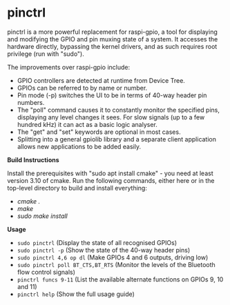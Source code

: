 
# pinctrl

pinctrl is a more powerful replacement for raspi-gpio, a tool for displaying
and modifying the GPIO and pin muxing state of a system. It accesses the
hardware directly, bypassing the kernel drivers, and as such requires root
privilege (run with "sudo").

The improvements over raspi-gpio include:

* GPIO controllers are detected at runtime from Device Tree.
* GPIOs can be referred to by name or number.
* Pin mode (-p) switches the UI to be in terms of 40-way header pin numbers.
* The "poll" command causes it to constantly monitor the specified pins,
  displaying any level changes it sees. For slow signals (up to a few hundred
  kHz) it can act as a basic logic analyser.
* The "get" and "set" keywords are optional in most cases.
* Splitting into a general gpiolib library and a separate client application
  allows new applications to be added easily.

**Build Instructions**

Install the prerequisites with "sudo apt install cmake" - you need at least version 3.10 of cmake. Run the following commands, either here or in the top-level directory to build and install everything:

 - *cmake .*
 - *make*
 - *sudo make install*

**Usage**

* `sudo pinctrl`              (Display the state of all recognised GPIOs)
* `sudo pinctrl -p`           (Show the state of the 40-way header pins)
* `sudo pinctrl 4,6 op dl`    (Make GPIOs 4 and 6 outputs, driving low)
* `sudo pinctrl poll BT_CTS,BT_RTS`    (Monitor the levels of the Bluetooth flow control signals)
* `pinctrl funcs 9-11`        (List the available alternate functions on GPIOs 9, 10 and 11)
* `pinctrl help`              (Show the full usage guide)
